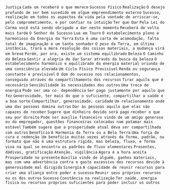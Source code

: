 `Justiça` `Cada um receberá o que merece` `Sucesso Físico` `Realização` `O
desejo profundo de ser bem sucedido em algum empreendimento externo` `Sucesso,
realização em todos os aspectos da vida pela vontade de arriscar-se, pelo
comprometimento, e por confiar na intuição` `Ter que Dar` `Pela Lei do Carma
você está sendo obrigado a dar neste momento` `Receberá de volta mais tarde`
`O Senhor do Sucesso` `Lua em Touro` `O estabelecimento pleno e harmonioso da
Energia da Terra` `Esta é uma carta de acomodação, falta total de imaginação e
um tanto sonhador` `O peso da Terra, em última instância, trará a mera
resolução das coisas materiais, a mudança virá em breve` `Porém, por ora,
existe um sistema equilibrado` `Beleza` `O Caminho da Beleza` `Sentir a
alegria de dar` `Sarar através da busca da beleza` `O estabelecimento
harmónico e equilibrado da energia material oriunda de uma consciência
elevada` `Um Ciclo Físico Previsível` `Renda ou segurança constante e
previsível` `O dom do sucesso nos relacionamentos, conseguido através do
compartilhamento dos recursos` `Tirar aquilo que é necessário` `Sensibilidade
às necessidades dos outros` `Uma troca de energia` `Pode ser uma co-
dependência` `Ser pago justamente por aquilo que fez` `Generosidade, ter mais
do que o suficiente, compartilhar a saúde e a boa sorte` `Compartilhar,
generosidade, caridade` `Um relacionamento onde uma das pessoas domina outras`
`Dar às pessoas aquilo que elas são capazes de receber` `Sugere que dinheiro
devido será pago` `receber o que seu por direito` `Pode ser auxílio financeiro
vindo de um amigo generoso ou do empregador, questões financeiras colocadas
num patamar mais estável` `Também sugere que a prosperidade atual deva ser
compartilhada com outros` `Benefício` `A Harmonia da Terra ou a Bela Terra`
`Uma força de cura e redenção Um benefício muitas vezes através da forma,
padrão, ou formato que não é uma estrutura rígida, mas beleza, fluxo, e forma
viva na qual se encontra os padrões de fluxo elementares` `Presentes, dádivas,
gratificação` `Atenção, vigilância` `Agora é a hora aceita` `Prosperidade no
presente` `Auxílio vindo de alguém, ganhos materiais, mas com uma advertència
contra o gasto excessivo dos recursos devido à generosidade mal dirigida`
`Sinergia` `A capacidade de reunir recursos para criar uma aliança entre poder
e sucesso` `Reunir seus próprios recursos ou os dos outros` `Sucesso`
`Constância na realização` `Ter saúde, energia física ou recursos próprios
suficientes para poder incluir os outros`

